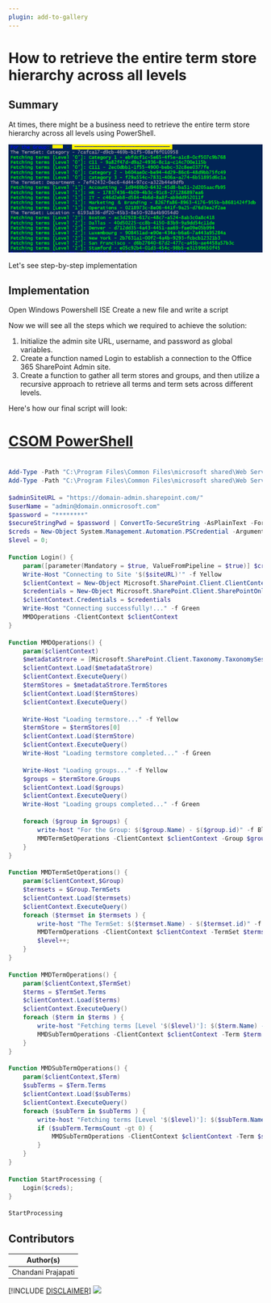 ```yaml
---
plugin: add-to-gallery
---
```


# How to retrieve the entire term store hierarchy across all levels

## Summary

At times, there might be a business need to retrieve the entire term store hierarchy across all levels using PowerShell.

![Example Screenshot](assets/preview.png)

Let's see step-by-step implementation

## Implementation

Open Windows Powershell ISE
Create a new file and write a script

Now we will see all the steps which we required to achieve the solution:

1. Initialize the admin site URL, username, and password as global variables.
2. Create a function named Login to establish a connection to the Office 365 SharePoint Admin site.
3. Create a function to gather all term stores and groups, and then utilize a recursive approach to retrieve all terms and term sets across different levels.

Here's how our final script will look:

# [CSOM PowerShell](#tab/csomps)

```powershell

Add-Type -Path "C:\Program Files\Common Files\microsoft shared\Web Server Extensions\16\ISAPI\Microsoft.SharePoint.Client.dll" 
Add-Type -Path "C:\Program Files\Common Files\microsoft shared\Web Server Extensions\16\ISAPI\Microsoft.SharePoint.Client.Taxonomy.dll"

$adminSiteURL = "https://domain-admin.sharepoint.com/"
$userName = "admin@domain.onmicrosoft.com"
$password = "********"
$secureStringPwd = $password | ConvertTo-SecureString -AsPlainText -Force 
$creds = New-Object System.Management.Automation.PSCredential -ArgumentList $userName, $secureStringPwd
$level = 0;

Function Login() {
    param([parameter(Mandatory = $true, ValueFromPipeline = $true)] $creds)  
    Write-Host "Connecting to Site '$($siteURL)'" -f Yellow   
    $clientContext = New-Object Microsoft.SharePoint.Client.ClientContext($adminSiteURL)
    $credentials = New-Object Microsoft.SharePoint.Client.SharePointOnlineCredentials($creds.username, $creds.password) 
    $clientContext.Credentials = $credentials
    Write-Host "Connecting successfully!..." -f Green 
    MMDOperations -ClientContext $clientContext
}

Function MMDOperations() {
    param($clientContext)
    $metadataStrore = [Microsoft.SharePoint.Client.Taxonomy.TaxonomySession]::GetTaxonomySession($clientContext)
    $clientContext.Load($metadataStrore)
    $clientContext.ExecuteQuery()
    $termStores = $metadataStrore.TermStores
    $clientContext.Load($termStores)
    $clientContext.ExecuteQuery()

    Write-Host "Loading termstore..." -f Yellow  
    $termStore = $termStores[0]
    $clientContext.Load($termStore)
    $clientContext.ExecuteQuery()
    Write-Host "Loading termstore completed..." -f Green  

    Write-Host "Loading groups..." -f Yellow  
    $groups = $termStore.Groups
    $clientContext.Load($groups)
    $clientContext.ExecuteQuery()
    Write-Host "Loading groups completed..." -f Green  

    foreach ($group in $groups) { 
        write-host "For the Group: $($group.Name) - $($group.id)" -f Blue 
        MMDTermSetOperations -ClientContext $clientContext -Group $group        
    }
}

Function MMDTermSetOperations() {
    param($clientContext,$Group)
    $termsets = $Group.TermSets
    $clientContext.Load($termsets)
    $clientContext.ExecuteQuery()
    foreach ($termset in $termsets ) {
        write-host "The TermSet: $($termset.Name) - $($termset.id)" -f Gray
        MMDTermOperations -ClientContext $clientContext -TermSet $termset    
        $level++;    
    }
}

Function MMDTermOperations() {
    param($clientContext,$TermSet)
    $terms = $TermSet.Terms
    $clientContext.Load($terms)
    $clientContext.ExecuteQuery()    
    foreach ($term in $terms ) {
        write-host "Fetching terms [Level '$($level)']: $($term.Name) - $($term.id)" -f Green
        MMDSubTermOperations -ClientContext $clientContext -Term $term        
    }        
}

Function MMDSubTermOperations() {
    param($clientContext,$Term)
    $subTerms = $Term.Terms
    $clientContext.Load($subTerms)
    $clientContext.ExecuteQuery()    
    foreach ($subTerm in $subTerms ) {
        write-host "Fetching terms [Level '$($level)']: $($subTerm.Name) - $($subTerm.id)" -f Green
        if ($subTerm.TermsCount -gt 0) {
            MMDSubTermOperations -ClientContext $clientContext -Term $subTerm            
        }
    }    
}

Function StartProcessing {
    Login($creds);              
}

StartProcessing

```

## Contributors

| Author(s) |
|-----------|
| Chandani Prajapati |

[!INCLUDE [DISCLAIMER](../../docfx/includes/DISCLAIMER.md)]
<img src="https://m365-visitor-stats.azurewebsites.net/script-samples/scripts/spo-get-termstores-hierarchy-using-csom" aria-hidden="true" />
